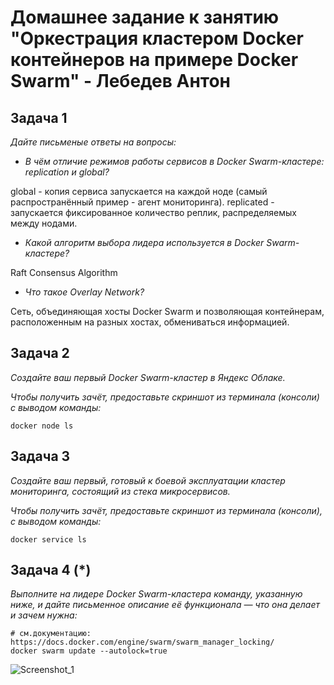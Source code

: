 # Домашнее задание к занятию "Оркестрация кластером Docker контейнеров на примере Docker Swarm" - Лебедев Антон

## Задача 1

*Дайте письменые ответы на вопросы:*

- *В чём отличие режимов работы сервисов в Docker Swarm-кластере: replication и global?*

global - копия сервиса запускается на каждой ноде (самый распространённый пример - агент мониторинга).
replicated - запускается фиксированное количество реплик, распределяемых между нодами.

- *Какой алгоритм выбора лидера используется в Docker Swarm-кластере?*

 Raft Consensus Algorithm
  
- *Что такое Overlay Network?*

Сеть, объединяющая хосты Docker Swarm и позволяющая контейнерам, расположенным на разных хостах, обмениваться информацией.

## Задача 2

*Создайте ваш первый Docker Swarm-кластер в Яндекс Облаке.*

*Чтобы получить зачёт, предоставьте скриншот из терминала (консоли) с выводом команды:*
```
docker node ls
```

## Задача 3

*Создайте ваш первый, готовый к боевой эксплуатации кластер мониторинга, состоящий из стека микросервисов.*

*Чтобы получить зачёт, предоставьте скриншот из терминала (консоли), с выводом команды:*
```
docker service ls
```

## Задача 4 (*)

*Выполните на лидере Docker Swarm-кластера команду, указанную ниже, и дайте письменное описание её функционала — что она делает и зачем нужна:*
```
# см.документацию: https://docs.docker.com/engine/swarm/swarm_manager_locking/
docker swarm update --autolock=true
```



![Screenshot_1](https://github.com/Lebedun/HomeWork-Blank/blob/??-??/img/Screenshot_1.jpg)

